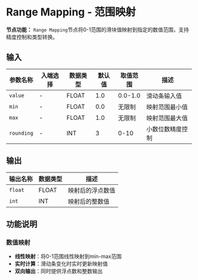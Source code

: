 # Range Mapping - 范围映射

**节点功能：** `Range Mapping`节点将0-1范围的滑块值映射到指定的数值范围，支持精度控制和类型转换。

## 输入

| 参数名称 | 入端选择 | 数据类型 | 默认值 | 取值范围 | 描述 |
| -------- | -------- | -------- | ------ | -------- | ---- |
| `value` | - | FLOAT | 1.0 | 0.0-1.0 | 滑动条输入值 |
| `min` | - | FLOAT | 0.0 | 无限制 | 映射范围最小值 |
| `max` | - | FLOAT | 1.0 | 无限制 | 映射范围最大值 |
| `rounding` | - | INT | 3 | 0-10 | 小数位数精度控制 |

## 输出

| 输出名称 | 数据类型 | 描述 |
|---------|----------|------|
| `float` | FLOAT | 映射后的浮点数值 |
| `int` | INT | 映射后的整数值 |

## 功能说明

### 数值映射
- **线性映射**：将0-1范围线性映射到min-max范围
- **实时计算**：滑动条变化时实时更新映射值
- **双向输出**：同时提供浮点数和整数输出